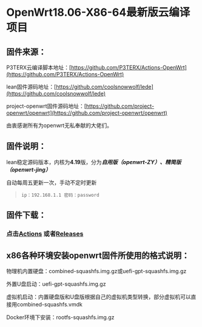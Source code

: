# OpenWrt18.06-X86-64最新版云编译项目

## 固件来源：

P3TERX云编译脚本地址：[https://github.com/P3TERX/Actions-OpenWrt](https://github.com/P3TERX/Actions-OpenWrt)

lean固件源码地址：[https://github.com/coolsnowwolf/lede](https://github.com/coolsnowwolf/lede)

project-openwrt固件源码地址：[https://github.com/project-openwrt/openwrt](https://github.com/project-openwrt/openwrt)

由衷感谢所有为openwrt无私奉献的大佬们。

## 固件说明：

lean稳定源码版本，内核为**4.19**版，分为***自用版（openwrt-ZY）、精简版（openwrt-jing）***

自动每周五更新一次，手动不定时更新

> `ip：192.168.1.1 密码：password`

## 固件下载：
### 点击[Actions](https://github.com/TokimekiMemorial/openwrt/actions) 或者[Releases](https://github.com/TokimekiMemorial/openwrt/releases) 

## x86各种环境安装openwrt固件所使用的格式说明：

物理机内置硬盘：combined-squashfs.img.gz或uefi-gpt-squashfs.img.gz

外置U盘启动：uefi-gpt-squashfs.img.gz

虚拟机启动：内置硬盘版和U盘版根据自己的虚拟机类型转换，部分虚拟机可以直接用combined-squashfs.vmdk

Docker环境下安装：rootfs-squashfs.img.gz




